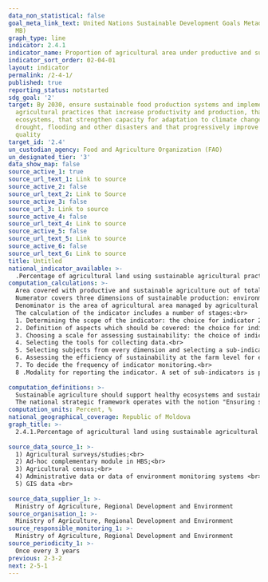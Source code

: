 ```yaml
---
data_non_statistical: false
goal_meta_link_text: United Nations Sustainable Development Goals Metadata (PDF 4.0
  MB)
graph_type: line
indicator: 2.4.1
indicator_name: Proportion of agricultural area under productive and sustainable agriculture
indicator_sort_order: 02-04-01
layout: indicator
permalink: /2-4-1/
published: true
reporting_status: notstarted
sdg_goal: '2'
target: By 2030, ensure sustainable food production systems and implement resilient
  agricultural practices that increase productivity and production, that help maintain
  ecosystems, that strengthen capacity for adaptation to climate change, extreme weather,
  drought, flooding and other disasters and that progressively improve land and soil
  quality
target_id: '2.4'
un_custodian_agency: Food and Agriculture Organization (FAO)
un_designated_tier: '3'
data_show_map: false
source_active_1: true
source_url_text_1: Link to source
source_active_2: false
source_url_text_2: Link to Source
source_active_3: false
source_url_3: Link to source
source_active_4: false
source_url_text_4: Link to source
source_active_5: false
source_url_text_5: Link to source
source_active_6: false
source_url_text_6: Link to source
title: Untitled
national_indicator_available: >-
  .Percentage of agricultural land using sustainable agricultural practices
computation_calculations: >-
  Area covered with productive and sustainable agriculture out of total agricultural area *100.<br> 
  Numerator covers three dimensions of sustainable production: environmental, economic and social. It covers the agricultural areas of the farms which fulfil the selected sub-indicators for all the three dimensions.<br> 
  Denominator is the area of agricultural area managed by agricultural holdings, defined as amount of agricultural areas used by agricultural holdings which are held (exclusively the ones leased), rented, borrowed, purchased. According to the FAO methodologies, the total agricultural area does not include the fields under the state property and the communal ones used by farms.<br> 
  The calculation of the indicator includes a number of stages:<br> 
  1. Determining the scope of the indicator: the choice for indicator 2.4.1 is to focus on production of crops and growing livestock, excluding forestry, fishing and aquaculture.<br> 
  2. Definition of aspects which should be covered: the choice for indicator 2.4.1 is done to include environment, economic and social aspects in assessing sustainability.<br> 
  3. Choosing a scale for assessing sustainability: the choice of indicator 2.4.1 is performed at the level of the farm, with aggregation at higher levels.<br> 
  4. Selecting the tools for collecting data.<br> 
  5. Selecting subjects from every dimension and selecting a sub-indicator for every subject.<br> 
  6. Assessing the efficiency of sustainability at the farm level for every sub-indicator. To assess the sustainability level of the farm, for every subject, they apply adequate sustainability criteria in line with the corresponding sub-indicators.<br> 
  7. To decide the frequency of indicator monitoring.<br> 
  8 .Modality for reporting the indicator. A set of sub-indicators is presented in the form of a tool dashboard. The tools' bar described above provides an answer regarding the measuring of sustainability at the farm level and aggregated at the national level.<br> 
  
computation_definitions: >-
  Sustainable agriculture should support healthy ecosystems and sustainable management of fields, water, and natural resources, ensuring at the same time world food security. To be sustainable, agriculture should meet the needs of the present and future generations for its products and services, ensuring at the same time profitability, environmental health, social and economic justice (FAO definition).<br> 
  The national strategic framework operates with the notion "Ensuring sustainable management of natural resources in agriculture” which includes: 1) use of innovation practices for managing agricultural fields and water by: (i) enhancing the fields and using modern crop practices by rotation of agricultural crops and diversification of agricultural products, (ii) enhancing irrigation services together with access to modern irrigation infrastructure and equipment; 2) applying environment friendly production technologies, ecological products, including biodiversity: use of innovation production technologies for obtaining ecological products, and 3)  existence of support mechanisms for adapting and mitigating the effects of climate changes on agricultural production and agriculture competitiveness. (General Objective 2 from the National Strategy for Agricultural and Rural Development for 2014-2020, approved via the Government Decision No. 409 dated 04.06.2014, approving the National Strategy for Agricultural and Rural Development for 2014-2020)
computation_units: Percent, %
national_geographical_coverage: Republic of Moldova
graph_title: >-
  2.4.1.Percentage of agricultural land using sustainable agricultural practices<br> 
  
source_data_source_1: >-
  1) Agricultural surveys/studies;<br> 
  2) Ad-hoc complementary module in HBS;<br> 
  3) Agricultural census;<br> 
  4) Administrative data or data of environment monitoring systems <br> 
  5) GIS data <br> 
  
source_data_supplier_1: >-
  Ministry of Agriculture, Regional Development and Environment
source_organisation_1: >-
  Ministry of Agriculture, Regional Development and Environment
source_responsible_monitoring_1: >-
  Ministry of Agriculture, Regional Development and Environment
source_periodicity_1: >-
  Once every 3 years
previous: 2-3-2
next: 2-5-1
---
```

